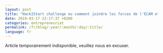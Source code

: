 ```yaml
---
layout: post
title: "Hack2Start challenge ou comment joindre les forces de l'ECAM et de l'ICHEC"
date: 2019-03-17 22:17:37 +0200
categories: entrepreneuriat
permalink: /fr/blog/:year/:month/:day/:title/
language: fr
---
```


Article temporairement indisponible, veuillez nous en excuser.
